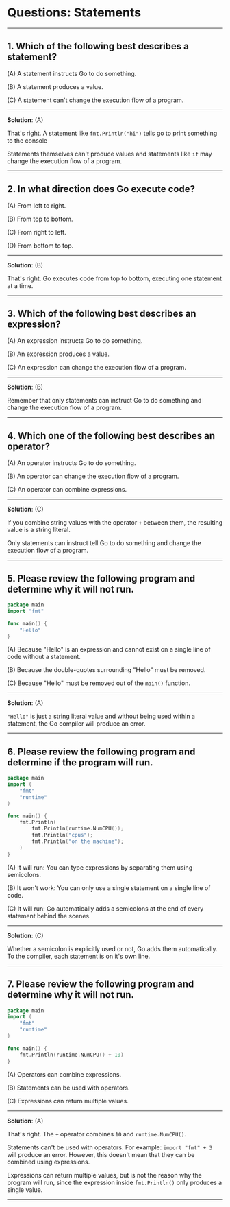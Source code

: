 # Questions: Statements #
---

## 1. Which of the following best describes a statement? ##

(A) A statement instructs Go to do something.

(B) A statement produces a value.

(C) A statement can't change the execution flow of a program.


---

**Solution**: (A) 

That's right. A statement like `fmt.Println("hi")` tells go to print something to the console

Statements themselves can't produce values and statements like `if` may change the execution flow of a program.

---

## 2. In what direction does Go execute code? ##

(A) From left to right.

(B) From top to bottom.

(C) From right to left.

(D) From bottom to top.

---

**Solution**: (B)

That's right. Go executes code from top to bottom, executing one statement at a time.

---

## 3. Which of the following best describes an expression? ##

(A) An expression instructs Go to do something.

(B) An expression produces a value.

(C) An expression can change the execution flow of a program.

---

**Solution**: (B)

Remember that only statements can instruct Go to do something and change the execution flow of a program.

---

## 4. Which one of the following best describes an operator? ##

(A) An operator instructs Go to do something.

(B) An operator can change the execution flow of a program.

(C) An operator can combine expressions.

---

**Solution**: (C)

If you combine string values with the operator `+` between them, the resulting value is a string literal.

Only statements can instruct tell Go to do something and change the execution flow of a program.

---

## 5. Please review the following program and determine why it will not run. ##

```go
package main
import "fmt"

func main() {
    "Hello"
}

```

(A) Because "Hello" is an expression and cannot exist on a single line of code without a statement.

(B) Because the double-quotes surrounding "Hello" must be removed.

(C) Because "Hello" must be removed out of the `main()` function.


---

**Solution**: (A)

`"Hello"` is just a string literal value and without being used within a statement, the Go compiler will produce an error.

---

## 6. Please review the following program and determine if the program will run. ##

```go
package main
import (
    "fmt"
    "runtime"
)

func main() {
    fmt.Println(
        fmt.Println(runtime.NumCPU());
        fmt.Println("cpus");
        fmt.Println("on the machine");
    )
}
```

(A) It will run: You can type expressions by separating them using semicolons.

(B) It won't work: You can only use a single statement on a single line of code.

(C) It will run: Go automatically adds a semicolons at the end of every statement behind the scenes.

---

**Solution**: (C)

Whether a semicolon is explicitly used or not, Go adds them automatically. To the compiler, each statement is on it's own line.

---

## 7. Please review the following program and determine why it will not run. ##

```go
package main
import (
    "fmt"
    "runtime"
)

func main() {
    fmt.Println(runtime.NumCPU() + 10)
}
```

(A) Operators can combine expressions.

(B) Statements can be used with operators.

(C) Expressions can return multiple values.

---

**Solution**: (A)

That's right. The `+` operator combines `10` and `runtime.NumCPU()`.

Statements can't be used with operators. For example: `import "fmt" + 3` will produce an error. However, this doesn't mean that they can be combined using expressions.

Expressions can return multiple values, but is not the reason why the program will run, since the expression inside `fmt.Println()` only produces a single value.

---
